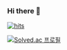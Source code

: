 ### Hi there 👋

[![hits](https://myhits.vercel.app/api/hit/https%3A%2F%2Fgithub.com%2Fssahn0806?color=red&label=hits&size=small&base_count=2304)](https://myhits.vercel.app)

[![Solved.ac
프로필](http://mazassumnida.wtf/api/v2/generate_badge?boj=jgjyd)](https://solved.ac/jgjyd)
<!--
**ssahn0806/ssahn0806** is a ✨ _special_ ✨ repository because its `README.md` (this file) appears on your GitHub profile.

Here are some ideas to get you started:

- 🔭 I’m currently working on ...
- 🌱 I’m currently learning ...
- 👯 I’m looking to collaborate on ...
- 🤔 I’m looking for help with ...
- 💬 Ask me about ...
- 📫 How to reach me: ...
- 😄 Pronouns: ...
- ⚡ Fun fact: ...
-->
